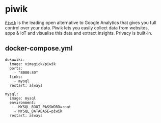 piwik
=====

[`Piwik`][1] is the leading open alternative to Google Analytics that gives you
full control over your data. Piwik lets you easily collect data from websites,
apps & IoT and visualise this data and extract insights. Privacy is built-in.

## docker-compose.yml

```
dokuwiki:
  image: vimagick/piwik
  ports:
    - "8000:80"
  links:
    - mysql
  restart: always

mysql:
  image: mysql
  environment:
    - MYSQL_ROOT_PASSWORD=root
    - MYSQL_DATABASE=piwik
  restart: always
```

[1]: http://piwik.org/

